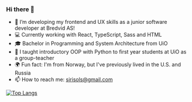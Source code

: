 ### Hi there 👋

- 🌱 I’m developing my frontend and UX skills as a junior software developer at Bredvid AS!
- 💻 Currently working with React, TypeScript, Sass and HTML
- :mortar_board: Bachelor in Programming and System Architecture from UiO
- :raising_hand: I taught introductory OOP with Python to first year students at UiO as a group-teacher
- :earth_africa: Fun fact: I'm from Norway, but I've previously lived in the U.S. and Russia
- 📫 How to reach me: sirisols@gmail.com

[![Top Langs](https://github-readme-stats.vercel.app/api/top-langs/?username=SiriSollerud&layout=compact&show_icons=true&theme=radical&include_all_commits=true)](https://github.com/SiriSollerud/github-readme-stats)
